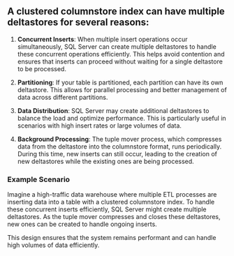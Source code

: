 ## A clustered columnstore index can have multiple deltastores for several reasons:

1. **Concurrent Inserts**: When multiple insert operations occur simultaneously, SQL Server can create multiple deltastores to handle these concurrent operations efficiently. This helps avoid contention and ensures that inserts can proceed without waiting for a single deltastore to be processed.

2. **Partitioning**: If your table is partitioned, each partition can have its own deltastore. This allows for parallel processing and better management of data across different partitions.

3. **Data Distribution**: SQL Server may create additional deltastores to balance the load and optimize performance. This is particularly useful in scenarios with high insert rates or large volumes of data.

4. **Background Processing**: The tuple mover process, which compresses data from the deltastore into the columnstore format, runs periodically. During this time, new inserts can still occur, leading to the creation of new deltastores while the existing ones are being processed.

### Example Scenario
Imagine a high-traffic data warehouse where multiple ETL processes are inserting data into a table with a clustered columnstore index. To handle these concurrent inserts efficiently, SQL Server might create multiple deltastores. As the tuple mover compresses and closes these deltastores, new ones can be created to handle ongoing inserts.

This design ensures that the system remains performant and can handle high volumes of data efficiently.
